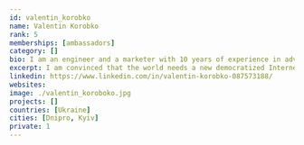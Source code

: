 ```yaml
---
id: valentin_korobko
name: Valentin Korobko
rank: 5
memberships: [ambassadors]
category: []
bio: I am an engineer and a marketer with 10 years of experience in advertising and sales. I also worked in the financial sector, was recognized as the best specialist for managing finances of private individuals in Ukraine in 2011. I like to develop and constantly set for myself ambitious goals that are good for society. For over 4 years I have been studying the blockchain technology and cryptocurrency. I like teamwork, especially when the team reaches the top and the intended goals. I`m a communicable, fair and happy person.I am convinced that the world needs a new democratized Internet that will protect the personal confidentiality, neutrality and security of everyone in this world.
excerpt: I am convinced that the world needs a new democratized Internet. I believe in ThreeFold technology.
linkedin: https://www.linkedin.com/in/valentin-korobko-087573188/
websites: 
image: ./valentin_koroboko.jpg
projects: []
countries: [Ukraine]
cities: [Dnipro, Kyiv]
private: 1
---
```

